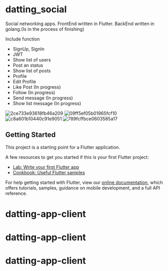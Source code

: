 # datting_social

Social networking apps. FrontEnd written in Flutter. BackEnd written in golang.(Is in the process of finishing)

Include function
- SignUp, SignIn
- JWT
- Show list of users
- Post an status
- Show list of posts
- Profile
- Edit Profile
- Like Post (In progress)
- Follow (In progress)
- Send message (In progress)
- Show list message (In progress)

![2ce733e93618fb46a209](https://user-images.githubusercontent.com/34266061/150667092-e9fa06c6-b564-4771-8aa2-fafd8d8af567.jpg)
![09ff5ef05b01965fcf10](https://user-images.githubusercontent.com/34266061/150667095-08890305-ede3-4dd1-8d5d-37103c41bc08.jpg)
![c8a601b10440c91e9051](https://user-images.githubusercontent.com/34266061/150667097-3426d19d-ac89-46e8-9bcf-e149805423c5.jpg)
![789fcffbce0603585a17](https://user-images.githubusercontent.com/34266061/150682864-05fbd41c-89f1-4760-a2b5-f9214a925fe8.jpg)

## Getting Started

This project is a starting point for a Flutter application.

A few resources to get you started if this is your first Flutter project:

- [Lab: Write your first Flutter app](https://flutter.dev/docs/get-started/codelab)
- [Cookbook: Useful Flutter samples](https://flutter.dev/docs/cookbook)

For help getting started with Flutter, view our
[online documentation](https://flutter.dev/docs), which offers tutorials,
samples, guidance on mobile development, and a full API reference.
# datting-app-client
# datting-app-client
# datting-app-client
